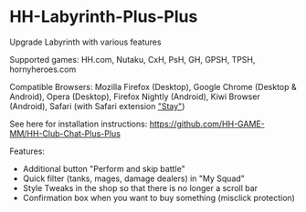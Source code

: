 # HH-Labyrinth-Plus-Plus
Upgrade Labyrinth with various features

Supported games: HH.com, Nutaku, CxH, PsH, GH, GPSH, TPSH, hornyheroes.com

Compatible Browsers: Mozilla Firefox (Desktop), Google Chrome (Desktop & Android), Opera (Desktop), Firefox Nightly (Android), Kiwi Browser (Android), Safari (with Safari extension ["Stay"](https://apps.apple.com/us/app/stay-for-safari/id1591620171))

See here for installation instructions: https://github.com/HH-GAME-MM/HH-Club-Chat-Plus-Plus

Features:
- Additional button "Perform and skip battle"
- Quick filter (tanks, mages, damage dealers) in "My Squad"
- Style Tweaks in the shop so that there is no longer a scroll bar
- Confirmation box when you want to buy something (misclick protection)
